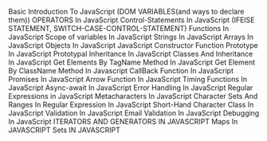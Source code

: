 <!-- this is the content of the topics on how on they should be study -->

Basic Introduction To JavaScript (DOM VARIABLES(and ways to declare them))
OPERATORS In JavaScript
Control-Statements In JavaScript (IFElSE STATEMENT, SWITCH-CASE-CONTROL-STATEMENT)
Functions In JavaScript
Scope of variables In JavaScript
Strings In JavaScript
Arrays In JavaScript
Objects In JavaScript
JavaScript Constructor Function
Prototype In JavaScript
Prototypal Inheritance In JavaScript
Classes And Inheritance In JavaScript
Get Elements By TagName Method In JavaScript
Get Element By ClassName Method In Javascript
CallBack Function In JavaScript
Promises In JavaScript
Arrow Function In JavaScript
Timing Functions In JavaScript
Async-await In JavaScript
Error Handling In JavaScript
Regular Expressions in JavaScript
Metacharacters In JavaScript
Character Sets And Ranges In Regular Expression In JavaScript
Short-Hand Character Class In JavaScript
Validation In JavaScript
Email Validation In JavaScript
Debugging In JavaScript
ITERATORS AND GENERATORS IN JAVASCRIPT
Maps In JAVASCRIPT
Sets IN JAVASCRIPT






